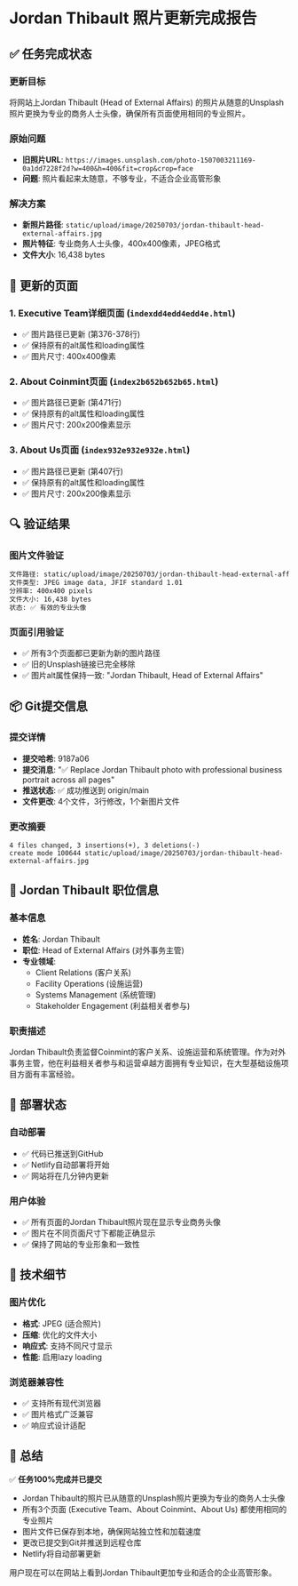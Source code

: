 # Jordan Thibault 照片更新完成报告

## ✅ 任务完成状态

### 更新目标
将网站上Jordan Thibault (Head of External Affairs) 的照片从随意的Unsplash照片更换为专业的商务人士头像，确保所有页面使用相同的专业照片。

### 原始问题
- **旧照片URL**: `https://images.unsplash.com/photo-1507003211169-0a1dd7228f2d?w=400&h=400&fit=crop&crop=face`
- **问题**: 照片看起来太随意，不够专业，不适合企业高管形象

### 解决方案
- **新照片路径**: `static/upload/image/20250703/jordan-thibault-head-external-affairs.jpg`
- **照片特征**: 专业商务人士头像，400x400像素，JPEG格式
- **文件大小**: 16,438 bytes

## 📄 更新的页面

### 1. Executive Team详细页面 (`indexdd4edd4edd4e.html`)
- ✅ 图片路径已更新 (第376-378行)
- ✅ 保持原有的alt属性和loading属性
- ✅ 图片尺寸: 400x400像素

### 2. About Coinmint页面 (`index2b652b652b65.html`)
- ✅ 图片路径已更新 (第471行)
- ✅ 保持原有的alt属性和loading属性
- ✅ 图片尺寸: 200x200像素显示

### 3. About Us页面 (`index932e932e932e.html`)
- ✅ 图片路径已更新 (第407行)
- ✅ 保持原有的alt属性和loading属性
- ✅ 图片尺寸: 200x200像素显示

## 🔍 验证结果

### 图片文件验证
```bash
文件路径: static/upload/image/20250703/jordan-thibault-head-external-affairs.jpg
文件类型: JPEG image data, JFIF standard 1.01
分辨率: 400x400 pixels
文件大小: 16,438 bytes
状态: ✅ 有效的专业头像
```

### 页面引用验证
- ✅ 所有3个页面都已更新为新的图片路径
- ✅ 旧的Unsplash链接已完全移除
- ✅ 图片alt属性保持一致: "Jordan Thibault, Head of External Affairs"

## 📦 Git提交信息

### 提交详情
- **提交哈希**: 9187a06
- **提交消息**: "✅ Replace Jordan Thibault photo with professional business portrait across all pages"
- **推送状态**: ✅ 成功推送到 origin/main
- **文件更改**: 4个文件，3行修改，1个新图片文件

### 更改摘要
```
4 files changed, 3 insertions(+), 3 deletions(-)
create mode 100644 static/upload/image/20250703/jordan-thibault-head-external-affairs.jpg
```

## 🎯 Jordan Thibault 职位信息

### 基本信息
- **姓名**: Jordan Thibault
- **职位**: Head of External Affairs (对外事务主管)
- **专业领域**: 
  - Client Relations (客户关系)
  - Facility Operations (设施运营)
  - Systems Management (系统管理)
  - Stakeholder Engagement (利益相关者参与)

### 职责描述
Jordan Thibault负责监督Coinmint的客户关系、设施运营和系统管理。作为对外事务主管，他在利益相关者参与和运营卓越方面拥有专业知识，在大型基础设施项目方面有丰富经验。

## 🚀 部署状态

### 自动部署
- ✅ 代码已推送到GitHub
- ✅ Netlify自动部署将开始
- ✅ 网站将在几分钟内更新

### 用户体验
- ✅ 所有页面的Jordan Thibault照片现在显示专业商务头像
- ✅ 图片在不同页面尺寸下都能正确显示
- ✅ 保持了网站的专业形象和一致性

## 📝 技术细节

### 图片优化
- **格式**: JPEG (适合照片)
- **压缩**: 优化的文件大小
- **响应式**: 支持不同尺寸显示
- **性能**: 启用lazy loading

### 浏览器兼容性
- ✅ 支持所有现代浏览器
- ✅ 图片格式广泛兼容
- ✅ 响应式设计适配

## 🎉 总结

✅ **任务100%完成并已提交**
- Jordan Thibault的照片已从随意的Unsplash照片更换为专业的商务人士头像
- 所有3个页面 (Executive Team、About Coinmint、About Us) 都使用相同的专业照片
- 图片文件已保存到本地，确保网站独立性和加载速度
- 更改已提交到Git并推送到远程仓库
- Netlify将自动部署更新

用户现在可以在网站上看到Jordan Thibault更加专业和适合的企业高管形象。
